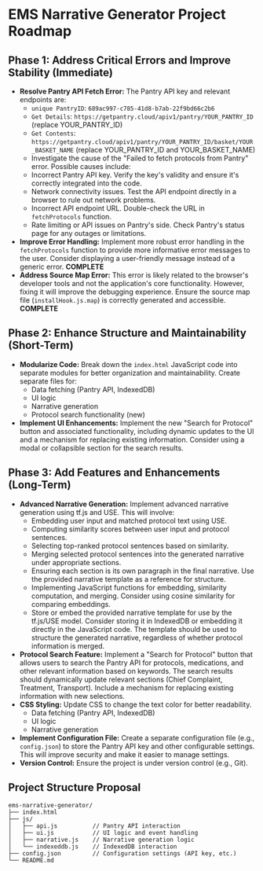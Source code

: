 # EMS Narrative Generator Project Roadmap

## Phase 1: Address Critical Errors and Improve Stability (Immediate)

* **Resolve Pantry API Fetch Error:** The Pantry API key and relevant endpoints are:
    * `unique PantryID`: `689ac997-c785-41d8-b7ab-22f9bd66c2b6`
    * `Get Details`: `https://getpantry.cloud/apiv1/pantry/YOUR_PANTRY_ID` (replace YOUR_PANTRY_ID)
    * `Get Contents`: `https://getpantry.cloud/apiv1/pantry/YOUR_PANTRY_ID/basket/YOUR_BASKET_NAME` (replace YOUR_PANTRY_ID and YOUR_BASKET_NAME)
    * Investigate the cause of the "Failed to fetch protocols from Pantry" error. Possible causes include:
    * Incorrect Pantry API key. Verify the key's validity and ensure it's correctly integrated into the code.
    * Network connectivity issues. Test the API endpoint directly in a browser to rule out network problems.
    * Incorrect API endpoint URL. Double-check the URL in `fetchProtocols` function.
    * Rate limiting or API issues on Pantry's side. Check Pantry's status page for any outages or limitations.
* **Improve Error Handling:** Implement more robust error handling in the `fetchProtocols` function to provide more informative error messages to the user.  Consider displaying a user-friendly message instead of a generic error.  **COMPLETE**
* **Address Source Map Error:** This error is likely related to the browser's developer tools and not the application's core functionality.  However, fixing it will improve the debugging experience.  Ensure the source map file (`installHook.js.map`) is correctly generated and accessible. **COMPLETE**

## Phase 2: Enhance Structure and Maintainability (Short-Term)

* **Modularize Code:** Break down the `index.html` JavaScript code into separate modules for better organization and maintainability.  Create separate files for:
    * Data fetching (Pantry API, IndexedDB)
    * UI logic
    * Narrative generation
    * Protocol search functionality (new)
* **Implement UI Enhancements:** Implement the new "Search for Protocol" button and associated functionality, including dynamic updates to the UI and a mechanism for replacing existing information.  Consider using a modal or collapsible section for the search results.

## Phase 3: Add Features and Enhancements (Long-Term)

* **Advanced Narrative Generation:** Implement advanced narrative generation using tf.js and USE. This will involve:
    * Embedding user input and matched protocol text using USE.
    * Computing similarity scores between user input and protocol sentences.
    * Selecting top-ranked protocol sentences based on similarity.
    * Merging selected protocol sentences into the generated narrative under appropriate sections.
    * Ensuring each section is its own paragraph in the final narrative.  Use the provided narrative template as a reference for structure.
    * Implementing JavaScript functions for embedding, similarity computation, and merging.  Consider using cosine similarity for comparing embeddings.
    * Store or embed the provided narrative template for use by the tf.js/USE model.  Consider storing it in IndexedDB or embedding it directly in the JavaScript code.  The template should be used to structure the generated narrative, regardless of whether protocol information is merged.
* **Protocol Search Feature:** Implement a "Search for Protocol" button that allows users to search the Pantry API for protocols, medications, and other relevant information based on keywords.  The search results should dynamically update relevant sections (Chief Complaint, Treatment, Transport).  Include a mechanism for replacing existing information with new selections.
* **CSS Styling:** Update CSS to change the text color for better readability.
    * Data fetching (Pantry API, IndexedDB)
    * UI logic
    * Narrative generation
* **Implement Configuration File:** Create a separate configuration file (e.g., `config.json`) to store the Pantry API key and other configurable settings. This will improve security and make it easier to manage settings.
* **Version Control:** Ensure the project is under version control (e.g., Git).

## Project Structure Proposal

```
ems-narrative-generator/
├── index.html
├── js/
│   ├── api.js          // Pantry API interaction
│   ├── ui.js           // UI logic and event handling
│   ├── narrative.js    // Narrative generation logic
│   └── indexeddb.js    // IndexedDB interaction
├── config.json         // Configuration settings (API key, etc.)
└── README.md